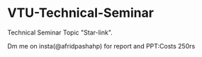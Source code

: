 # VTU-Technical-Seminar

Technical Seminar Topic "Star-link".

Dm me on insta(@afridpashahp) for report and PPT:Costs 250rs
